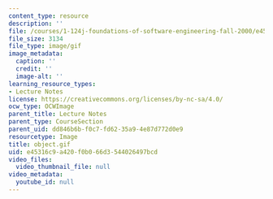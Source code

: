 ```yaml
---
content_type: resource
description: ''
file: /courses/1-124j-foundations-of-software-engineering-fall-2000/e45316c9a420f0b066d3544026497bcd_object.gif
file_size: 3134
file_type: image/gif
image_metadata:
  caption: ''
  credit: ''
  image-alt: ''
learning_resource_types:
- Lecture Notes
license: https://creativecommons.org/licenses/by-nc-sa/4.0/
ocw_type: OCWImage
parent_title: Lecture Notes
parent_type: CourseSection
parent_uid: dd846b6b-f0c7-fd62-35a9-4e87d772d0e9
resourcetype: Image
title: object.gif
uid: e45316c9-a420-f0b0-66d3-544026497bcd
video_files:
  video_thumbnail_file: null
video_metadata:
  youtube_id: null
---
```

